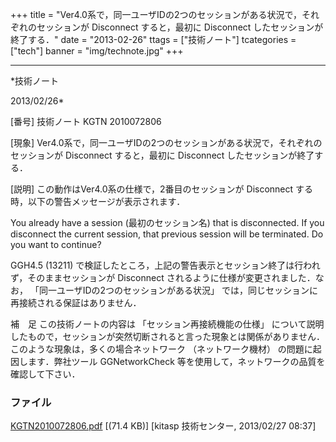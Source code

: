 ﻿+++
title = "Ver4.0系で，同一ユーザIDの2つのセッションがある状況で，それぞれのセッションが Disconnect すると，最初に Disconnect したセッションが終了する．"
date = "2013-02-26"
ttags = ["技術ノート"]
tcategories = ["tech"]
banner = "img/technote.jpg"
+++

-----------------------------------------------------------------------------------------------------------------------------

*技術ノート

2013/02/26*


[番号]
技術ノート KGTN 2010072806

[現象]
Ver4.0系で，同一ユーザIDの2つのセッションがある状況で，それぞれのセッションが
Disconnect すると，最初に Disconnect したセッションが終了する．

[説明]
この動作はVer4.0系の仕様で，2番目のセッションが Disconnect
する時，以下の警告メッセージが表示されます．

You already have a session (最初のセッション名) that is disconnected. If
you disconnect the current session, that previous session will be
terminated.
Do you want to continue?

GGH4.5 (13211)
で検証したところ，上記の警告表示とセッション終了は行われず，そのままセッションが
Disconnect されるように仕様が変更されました．なお，
「同一ユーザIDの2つのセッションがある状況」
では，同じセッションに再接続される保証はありません．

補　足
この技術ノートの内容は 「セッション再接続機能の仕様」
について説明したもので，セッションが突然切断されると言った現象とは関係がありません．このような現象は，多くの場合ネットワーク
（ネットワーク機材） の問題に起因します．弊社ツール GGNetworkCheck
等を使用して，ネットワークの品質を確認して下さい．


### ファイル

 
 


[KGTN2010072806.pdf](http://techreport.kitasp.net/attachments/download/251/KGTN2010072806.pdf)
 [(71.4 KB)] [kitasp 技術センター, 2013/02/27
08:37]


 


 

